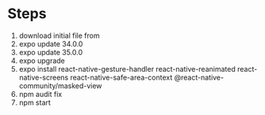# Steps
1.  download initial file from
2.  expo update 34.0.0
3.  expo update 35.0.0
4.  expo upgrade
5.  expo install react-native-gesture-handler react-native-reanimated react-native-screens react-native-safe-area-context @react-native-community/masked-view
6.  npm audit fix
7.  npm start